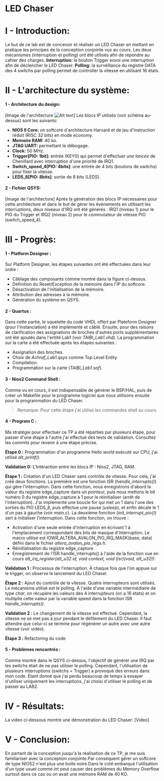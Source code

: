 # LED Chaser
# I - Introduction:
Le but de ce lab est de concevoir et réaliser un LED Chaser en mettant en pratique les principes de la conception conjointe vus au cours. Les deux mécanismes (interruption et polling) ont été utilisés afin de répondre au cahier des charges.
**Interruption:** le bouton Trigger envoi une interruption afin de déclencher le LED Chaser.
**Polling:** la survéillance du registre DATA des 4 switchs par polling permet de controller la vitesse en utilisant 16 états.

# II - L'architecture du système:
#### 1 - Architecture du design:
[Image de l'architecture ![Alt text](https://assets.digitalocean.com/articles/alligator/boo.svg "a title")]
Les blocs IP utilisés (voir schéma au-dessus) sont les suivants:
- **NIOS II Core:** un softcore d'architecture Harvard et de jeu d'instruction réduit (RISC 32 bits) en mode economy.
- **Memoire RAM:** 40 ko.
- **JTAG UART:** permettant le débogage.
- **Clock:** 50 MHz.
- **Trigger[PIO: 1bit]:** entrée (KEY0) qui permet d'effectuer *une lancée* de Chenillard avec interruption d'une priorité de IRQ1.
- **Switch_speed_4[PIO: 4bits]**: une entrée de 4 bits (boutons de switchs) pour fixer la vitesse.
- **LEDS_8[PIO: 8bits]**: sortie de 8 bits (LEDS).

#### 2 - Fichier QSYS:
[Image de l'architecture]
Après la génération des blocs IP nécessaires pour cette architecture et dans le but de gérer les événements en utilisant les interruptions, deux niveaux d'IRQ ont été générés : IRQ1 (niveau 1) pour le PIO du Trigger  et IRQ2 (niveau 2) pour le commutateur de vitesse PIO (switch_speed_4).

# III - Progrès:
#### 1 - Platform Designer :
Sur Platform Designer, les étapes suivantes ont été effectuées dans leur ordre :
-   Câblage des composants comme montré dans la figure ci-dessus.
-   Définition du Reset/Exception de la mémoire dans l'IP du softcore.
-   Désactivation de l'initialisation de la mémoire.
-   Attribution des adresses à la mémoire.
-   Génération du système en QSYS.

#### 2 - Quartus :
Dans cette partie, le squelette du code VHDL offert par Plateform Designer (pour l'instanciation) a été implémenté et câblé. Ensuite, pour des raisons de clarification des assignations de broches d'autres ports supplémentaires ont été ajoutés dans l'entité Lab1 (voir *TAIBI_Lab1.vhd*). La programmation sur la carte a été effectuée après les étapes suivantes :

-   Assignation des broches.
-   Choix de *Achraf_Lab1.qsys* comme Top Level Entity.
-   Compilation.
-   Programmation sur la carte (*TAIBI_Lab1.sof*).

#### 3 - Nios2 Command Shell :
Comme vu en cours, il est indispensable de générer le BSP/HAL, puis de créer un Makefile pour le programme logiciel que nous utilisons ensuite pour la programmation du LED Chaser.
> Remarque: Pour cette étape j'ai utilisé les commandes shell su cours.

#### 4 - Program C :
Ma stratégie pour effectuer ce TP a été réparties par plusieurs étape, pour passer d'une étape à l'autre j'ai effectué des tests de validation. Consultez les commits pour revenir à une étape précise. 

**Étape 0 :** Programmation d'un programme Hello world exécuté sur CPU, j'ai utilisé *alt_printf()*.

**Validation 0:** L'Intéraction entre les blocs IP : Nios2, JTAG, RAM.

**Étape 1 :** Création d'un LED Chaser sans contrôle de vitesse. Pour cela, j'ai créé deux fonctions. La première est une fonction ISR (*handle_interrupts()*) qui gère l'interruption. Dans cette fonction, nous enregistrons d'abord la valeur du registre edge_capture dans un pointeur, puis nous mettons le bit numéro 0 du registre edge_capture à 1 pour le réinitialiser (arrêt de l'interruption). J'ai implémenté une boucle for qui met un 1 dans l'une des sorties du PIO LEDS_8, puis effectue une pause (*usleep*), et enfin décale le 1 d'un pas à gauche (voir *main.c*). La deuxième fonction (*init_interrupt_pio()*) sert à initialiser l'interruption. Dans cette fonction, on trouve :
-   Activation d'une seule entrée d'interruption en écrivant 1 à l'emplacement correspondant des bits de masque d'interruption. Le macro utilisé est IOWR_ALTERA_AVALON_PIO_IRQ_MASK(base, data) défini dans le fichier *altera_avalon_pio_regs.h*.
-   Réinitialisation du registre edge_capture.
-   Enregistrement de l'ISR handle_interrupts() à l'aide de la fonction vue en cours *alt_irq_register(alt_u32 id, void context, void (isr)(void, alt_u32))*.

**Validation 1 :** Processus de l'interruption. À chaque fois que l'on appuie sur le trigger, on observe le lancement du LED Chaser.

**Étape 2 :** Ajout du contrôle de la vitesse. Quatre interrupteurs sont utilisés. Le mécanisme utilisé est le polling. À l'aide d'une variable intermédiaire de type *char*, on récupère les valeurs des 4 interrupteurs (on a 16 états) et on multiplie cette valeur par la variable speed dans la fonction ISR *handle_interrupts()*.

**Validation 2 :** Le changement de la vitesse est effectué. Cependant, la vitesse ne se met pas à jour pendant le défilement du LED Chaser. Il faut attendre que celui-ci se termine pour régénérer un autre avec une autre vitesse (voir vidéo).

**Étape 3 :** Refactoring du code
#### 5 - Problèmes rencontrés :
Comme montré dans le QSYS ci-dessus, l'objectif de générer une IRQ par les switchs était de ne pas utiliser le polling. Cependant, l'utilisation de plusieurs interruptions (switchs + Trigger) a provoqué des erreurs dans mon code. Étant donné que j'ai perdu beaucoup de temps à essayer d'utiliser uniquement les interruptions, j'ai choisi d'utiliser le polling et de passer au LAB2.

# IV - Résultats:
La video ci-dessous montre une démonstration du LED Chaser:
[Video]

# V - Conclusion:
En partant de la conception jusqu'à la réalisation de ce TP, je me suis familiariser avec la conception conjointe.Par conséquent gérer un softcore de type NIOS2 n'est plus une boite noire.Dans le coté embarqué l'utilisation d'un type usuel comme *int* peut causer des problèmes du Memory Overflow surtout dans ce cas ou on avait une mémoire RAM de 40 KO.
